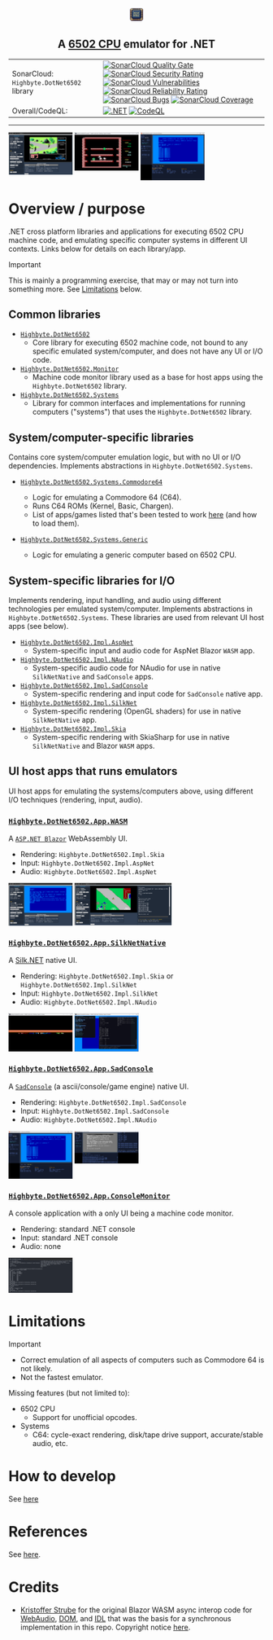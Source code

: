 <p align="center">
  <img src="resources/images/logo.png" width="5%" height="5%" title="DotNet 6502 logo">
</p>
<h2 align="center"> 
  A <a href="[src/Test.java](https://en.wikipedia.org/wiki/MOS_Technology_6502)">6502 CPU</a> emulator for .NET
</h2>

| | |
| ------------- | ------------- |
| SonarCloud: `Highbyte.DotNet6502` library  | [![SonarCloud Quality Gate](https://sonarcloud.io/api/project_badges/measure?project=highbyte_dotnet-6502&metric=alert_status)](https://sonarcloud.io/dashboard?id=highbyte_dotnet-6502) [![SonarCloud Security Rating](https://sonarcloud.io/api/project_badges/measure?project=highbyte_dotnet-6502&metric=security_rating)](https://sonarcloud.io/dashboard?id=highbyte_dotnet-6502) [![SonarCloud Vulnerabilities](https://sonarcloud.io/api/project_badges/measure?project=highbyte_dotnet-6502&metric=vulnerabilities)](https://sonarcloud.io/project/issues?id=highbyte_dotnet-6502&resolved=false&types=VULNERABILITY) [![SonarCloud Reliability Rating](https://sonarcloud.io/api/project_badges/measure?project=highbyte_dotnet-6502&metric=reliability_rating)](https://sonarcloud.io/dashboard?id=highbyte_dotnet-6502) [![SonarCloud Bugs](https://sonarcloud.io/api/project_badges/measure?project=highbyte_dotnet-6502&metric=bugs)](https://sonarcloud.io/project/issues?id=highbyte_dotnet-6502&resolved=false&types=BUG) [![SonarCloud Coverage](https://sonarcloud.io/api/project_badges/measure?project=highbyte_dotnet-6502&metric=coverage)](https://sonarcloud.io/component_measures?id=highbyte_dotnet-6502&metric=coverage&view=list) |
| Overall/CodeQL:                         | [![.NET](https://github.com/highbyte/dotnet-6502/actions/workflows/dotnet.yml/badge.svg)](https://github.com/highbyte/dotnet-6502/actions/workflows/dotnet.yml) [![CodeQL](https://github.com/highbyte/dotnet-6502/actions/workflows/codeql-analysis.yml/badge.svg)](https://github.com/highbyte/dotnet-6502/actions/workflows/codeql-analysis.yml) |

---


[<img align="top" src="doc/Screenshots/WASM_C64_LastNinja.png" width="25%" height="25%" title="Blazor WebAssembly app"/>](https://highbyte.se/dotnet-6502/app) <img align="top" src="doc/Screenshots/SilkNetNative_C64_BubbleBobble.png" width="25%" height="25%" title="SilkNet native app" /> <img align="top" src="doc/Screenshots/SadConsole_C64_Basic.png" width="25%" height="25%" title="SadConsole native app" />

# Overview / purpose

.NET cross platform libraries and applications for executing 6502 CPU machine code, and emulating specific computer systems in different UI contexts. Links below for details on each library/app.

> [!IMPORTANT]
> This is mainly a programming exercise, that may or may not turn into something more. See [Limitations](#limitations.md) below.

## Common libraries
- [`Highbyte.DotNet6502`](doc/CPU_LIBRARY.md) 
  - Core library for executing 6502 machine code, not bound to any specific emulated system/computer, and does not have any UI or I/O code.
- [`Highbyte.DotNet6502.Monitor`](doc/MONITOR.md)
  - Machine code monitor library used as a base for host apps using the `Highbyte.DotNet6502` library.
- [`Highbyte.DotNet6502.Systems`](doc/SYSTEMS.md)
  - Library for common interfaces and implementations for running computers ("systems") that uses the `Highbyte.DotNet6502` library.

## System/computer-specific libraries
Contains core system/computer emulation logic, but with no UI or I/O dependencies.
Implements abstractions in `Highbyte.DotNet6502.Systems`.
- [`Highbyte.DotNet6502.Systems.Commodore64`](doc/SYSTEMS_C64.md) 
  - Logic for emulating a Commodore 64 (C64).
  - Runs C64 ROMs (Kernel, Basic, Chargen).
  - List of apps/games listed that's been tested to work [here](doc/SYSTEMS_C64_COMPATIBLE_PRG.md) (and how to load them).

- [`Highbyte.DotNet6502.Systems.Generic`](doc/SYSTEMS_GENERIC.md) 
  - Logic for emulating a generic computer based on 6502 CPU.

## System-specific libraries for I/O
Implements rendering, input handling, and audio using different technologies per emulated system/computer. Implements abstractions in `Highbyte.DotNet6502.Systems`. These libraries are used from relevant UI host apps (see below).
- [`Highbyte.DotNet6502.Impl.AspNet`](doc/RENDER_INPUT_AUDIO.md#library-highbytedotnet6502implaspnet)
  - System-specific input and audio code for AspNet Blazor `WASM` app.
- [`Highbyte.DotNet6502.Impl.NAudio`](doc/RENDER_INPUT_AUDIO.md#library-highbytedotnet6502implnaudio) 
  - System-specific audio code for NAudio for use in native `SilkNetNative` and `SadConsole` apps.
- [`Highbyte.DotNet6502.Impl.SadConsole`](doc/RENDER_INPUT_AUDIO.md#library-highbytedotnet6502implsadconsole) 
  - System-specific rendering and input code for `SadConsole` native app.
- [`Highbyte.DotNet6502.Impl.SilkNet`](doc/RENDER_INPUT_AUDIO.md#library-highbytedotnet6502implsilknet) 
  - System-specific rendering (OpenGL shaders) for use in native `SilkNetNative` app.
- [`Highbyte.DotNet6502.Impl.Skia`](doc/RENDER_INPUT_AUDIO.md#library-highbytedotnet6502implskia)
  - System-specific rendering with SkiaSharp for use in native `SilkNetNative` and Blazor `WASM` apps.

## UI host apps that runs emulators
UI host apps for emulating the systems/computers above, using different I/O techniques (rendering, input, audio).

### [`Highbyte.DotNet6502.App.WASM`](doc/APPS_WASM.md)

A [`ASP.NET Blazor`](https://dotnet.microsoft.com/en-us/apps/aspnet/web-apps/blazor) WebAssembly UI.
  - Rendering: `Highbyte.DotNet6502.Impl.Skia`
  - Input: `Highbyte.DotNet6502.Impl.AspNet` 
  - Audio: `Highbyte.DotNet6502.Impl.AspNet`

<img align="top" src="doc/Screenshots/WASM_C64_Basic.png" width="25%" height="25%" title="SilkNet native app" /> <img align="top" src="doc/Screenshots/WASM_C64_Monitor.png" width="38%" height="38%" title="SilkNet native app" />  


### [`Highbyte.DotNet6502.App.SilkNetNative`](doc/APPS_SILKNET_NATIVE.md)
A [Silk.NET](https://github.com/dotnet/Silk.NET) native UI.
  - Rendering: `Highbyte.DotNet6502.Impl.Skia` or `Highbyte.DotNet6502.Impl.SilkNet`
  - Input: `Highbyte.DotNet6502.Impl.SilkNet` 
  - Audio: `Highbyte.DotNet6502.Impl.NAudio` 

<img align="top" src="doc/Screenshots/SilkNetNative_C64_raster_scroll.png" width="25%" height="25%" title="SilkNet native app" /> <img align="top" src="doc/Screenshots/SilkNetNative_Monitor.png" width="25%" height="25%" title="SilkNet native app" />  

### [`Highbyte.DotNet6502.App.SadConsole`](doc/APPS_SADCONSOLE.md)
A [`SadConsole`](https://github.com/Thraka/SadConsole) (a ascii/console/game engine) native UI.
  - Rendering: `Highbyte.DotNet6502.Impl.SadConsole`
  - Input: `Highbyte.DotNet6502.Impl.SadConsole` 
  - Audio: `Highbyte.DotNet6502.Impl.NAudio` 

<img align="top" src="doc/Screenshots/SadConsole_C64_Basic.png" width="25%" height="25%" title="SilkNet native app" /> <img align="top" src="doc/Screenshots/SadConsole_C64_Monitor.png" width="25%" height="25%" title="SilkNet native app" />  


### [`Highbyte.DotNet6502.App.ConsoleMonitor`](doc/APPS_CONSOLE_MONITOR.md)
A console application with a only UI being a machine code monitor.
  - Rendering: standard .NET console
  - Input: standard .NET console
  - Audio: none

<img align="top" src="doc/Screenshots/ConsoleMonitor.png" width="25%" height="25%" title="SilkNet native app" /> 

# Limitations
> [!IMPORTANT]
> - Correct emulation of all aspects of computers such as Commodore 64 is not likely.
> - Not the fastest emulator.

Missing features (but not limited to):
- 6502 CPU
  - Support for unofficial opcodes.
- Systems
  - C64: cycle-exact rendering, disk/tape drive support, accurate/stable audio, etc.

# How to develop
See [here](doc/DEVELOP.md)

# References 
See [here](doc/REFERENCES_AND_INSPIRATION.md).

# Credits
- [Kristoffer Strube](https://github.com/KristofferStrube) for the original Blazor WASM async interop code for [WebAudio](https://github.com/KristofferStrube/Blazor.WebAudio), [DOM](https://github.com/KristofferStrube/Blazor.DOM), and [IDL](https://github.com/KristofferStrube/Blazor.WebIDL) that was the basis for a synchronous implementation in this repo. Copyright notice [here](src/libraries/Highbyte.DotNet6502.Impl.AspNet/JSInterop/JSInterop_OriginalLicense.MD).

